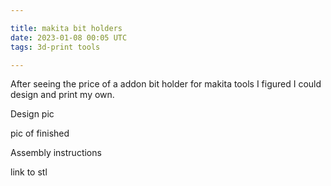 ```yaml
---

title: makita bit holders
date: 2023-01-08 00:05 UTC
tags: 3d-print tools

---
```

After seeing the price of a addon bit holder for makita tools I figured I could
design and print my own.

Design pic

pic of finished

Assembly instructions

link to stl

